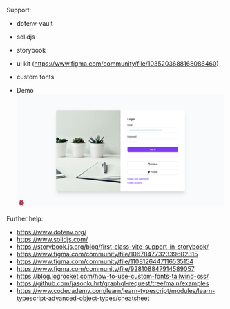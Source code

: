 Support:

- dotenv-vault
- solidjs
- storybook
- ui kit (https://www.figma.com/community/file/1035203688168086460)
- custom fonts

- Demo
  <img src="src/assets/img/demo.png" alt="login-page">

Further help:

- https://www.dotenv.org/
- https://www.solidjs.com/
- https://storybook.js.org/blog/first-class-vite-support-in-storybook/
- https://www.figma.com/community/file/1067847732339602315
- https://www.figma.com/community/file/1108126447116535154
- https://www.figma.com/community/file/928108847914589057
- https://blog.logrocket.com/how-to-use-custom-fonts-tailwind-css/
- https://github.com/jasonkuhrt/graphql-request/tree/main/examples
- https://www.codecademy.com/learn/learn-typescript/modules/learn-typescript-advanced-object-types/cheatsheet
